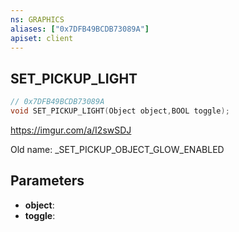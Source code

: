 ```yaml
---
ns: GRAPHICS
aliases: ["0x7DFB49BCDB73089A"]
apiset: client
---
```

## SET_PICKUP_LIGHT

```c
// 0x7DFB49BCDB73089A
void SET_PICKUP_LIGHT(Object object,BOOL toggle);
```

https://imgur.com/a/I2swSDJ

Old name: _SET_PICKUP_OBJECT_GLOW_ENABLED

## Parameters
* **object**:
* **toggle**: